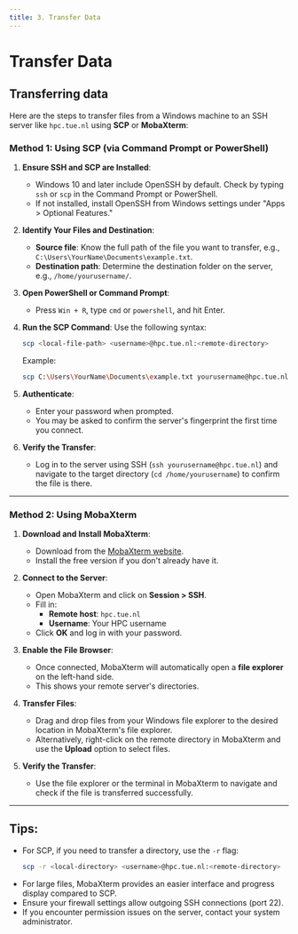 ```yaml
---
title: 3. Transfer Data
---
```


# Transfer Data

## Transferring data

Here are the steps to transfer files from a Windows machine to an SSH server like `hpc.tue.nl` using **SCP** or **MobaXterm**:

### **Method 1: Using SCP (via Command Prompt or PowerShell)**

1. **Ensure SSH and SCP are Installed**:
    - Windows 10 and later include OpenSSH by default. Check by typing `ssh` or `scp` in the Command Prompt or PowerShell.
    - If not installed, install OpenSSH from Windows settings under "Apps > Optional Features."

2. **Identify Your Files and Destination**:
    - **Source file**: Know the full path of the file you want to transfer, e.g., `C:\Users\YourName\Documents\example.txt`.
    - **Destination path**: Determine the destination folder on the server, e.g., `/home/yourusername/`.

3. **Open PowerShell or Command Prompt**:
    - Press `Win + R`, type `cmd` or `powershell`, and hit Enter.

4. **Run the SCP Command**:
   Use the following syntax:
   ```bash
   scp <local-file-path> <username>@hpc.tue.nl:<remote-directory>
   ```
   Example:
   ```bash
   scp C:\Users\YourName\Documents\example.txt yourusername@hpc.tue.nl:/home/yourusername/
   ```

5. **Authenticate**:
    - Enter your password when prompted.
    - You may be asked to confirm the server's fingerprint the first time you connect.

6. **Verify the Transfer**:
    - Log in to the server using SSH (`ssh yourusername@hpc.tue.nl`) and navigate to the target directory (`cd /home/yourusername`) to confirm the file is there.

---

### **Method 2: Using MobaXterm**

1. **Download and Install MobaXterm**:
    - Download from the [MobaXterm website](https://mobaxterm.mobatek.net/).
    - Install the free version if you don't already have it.

2. **Connect to the Server**:
    - Open MobaXterm and click on **Session > SSH**.
    - Fill in:
        - **Remote host**: `hpc.tue.nl`
        - **Username**: Your HPC username
    - Click **OK** and log in with your password.

3. **Enable the File Browser**:
    - Once connected, MobaXterm will automatically open a **file explorer** on the left-hand side.
    - This shows your remote server's directories.

4. **Transfer Files**:
    - Drag and drop files from your Windows file explorer to the desired location in MobaXterm's file explorer.
    - Alternatively, right-click on the remote directory in MobaXterm and use the **Upload** option to select files.

5. **Verify the Transfer**:
    - Use the file explorer or the terminal in MobaXterm to navigate and check if the file is transferred successfully.

---

## **Tips**:
- For SCP, if you need to transfer a directory, use the `-r` flag:
  ```bash
  scp -r <local-directory> <username>@hpc.tue.nl:<remote-directory>
  ```
- For large files, MobaXterm provides an easier interface and progress display compared to SCP.
- Ensure your firewall settings allow outgoing SSH connections (port 22).
- If you encounter permission issues on the server, contact your system administrator.
